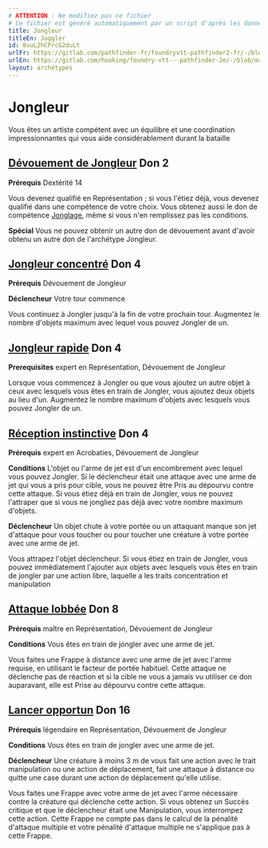 ```yaml
---
# ATTENTION : Ne modifiez pas ce fichier
# Ce fichier est généré automatiquement par un script d'après les données du module Foundry VTT officiel et de sa traduction
title: Jongleur
titleEn: Juggler
id: 8vuL2hCPrcG2duLt
urlFr: https://gitlab.com/pathfinder-fr/foundryvtt-pathfinder2-fr/-/blob/master/data/archetypes/8vuL2hCPrcG2duLt.htm
urlEn: https://gitlab.com/hooking/foundry-vtt---pathfinder-2e/-/blob/master/packs/data/archetypes.db/juggler.json
layout: archétypes
---
```

# Jongleur

Vous êtes un artiste compétent avec un équilibre et une coordination impressionnantes qui vous aide considérablement durant la bataille

## [Dévouement de Jongleur](../dons/dévouement-du-jongleur.md) Don 2

**Prérequis** Dextérité 14

Vous devenez qualifié en Représentation ; si vous l'étiez déjà, vous devenez qualifié dans une compétence de votre choix. Vous obtenez aussi le don de compétence [Jonglage](../dons/jonglage.md), même si vous n'en remplissez pas les conditions.

**Spécial** Vous ne pouvez obtenir un autre don de dévouement avant d'avoir obtenu un autre don de l'archétype Jongleur.

## [Jongleur concentré](../dons/jongleur-concentré.md) Don 4

**Prérequis** Dévouement de Jongleur

**Déclencheur** Votre tour commence

Vous continuez à Jongler jusqu'à la fin de votre prochain tour. Augmentez le nombre d'objets maximum avec lequel vous pouvez Jongler de un.

## [Jongleur rapide](../dons/jongleur-rapide.md) Don 4

**Prerequisites** expert en Représentation, Dévouement de Jongleur

Lorsque vous commencez à Jongler ou que vous ajoutez un autre objet à ceux avec lesquels vous êtes en train de Jongler, vous ajoutez deux objets au lieu d'un. Augmentez le nombre maximum d'objets avec lesquels vous pouvez Jongler de un.

## [Réception instinctive](../dons/réception-instinctive.md) Don 4

**Prérequis** expert en Acrobaties, Dévouement de Jongleur

**Conditions** L'objet ou l'arme de jet est d'un encombrement avec lequel vous pouvez Jongler. Si le déclencheur était une attaque avec une arme de jet qui vous a pris pour cible, vous ne pouvez être Pris au dépourvu contre cette attaque. Si vous étiez déjà en train de Jongler, vous ne pouvez l'attraper que si vous ne jongliez pas déjà avec votre nombre maximum d'objets.

  
**Déclencheur** Un objet chute à votre portée ou un attaquant manque son jet d'attaque pour vous toucher ou pour toucher une créature à votre portée avec une arme de jet.

Vous attrapez l'objet déclencheur. Si vous étiez en train de Jongler, vous pouvez immédiatement l'ajouter aux objets avec lesquels vous êtes en train de jongler par une action libre, laquelle a les traits concentration et manipulation

## [Attaque lobbée](../dons/attaque-lobbée.md) Don 8

**Prérequis** maître en Représentation, Dévouement de Jongleur

**Conditions** Vous êtes en train de jongler avec une arme de jet.

Vous faites une Frappe à distance avec une arme de jet avec l'arme requise, en utilisant le facteur de portée habituel. Cette attaque ne déclenche pas de réaction et si la cible ne vous a jamais vu utiliser ce don auparavant, elle est Prise au dépourvu contre cette attaque.

## [Lancer opportun](../dons/lancer-opportun.md) Don 16

**Prérequis** légendaire en Représentation, Dévouement de Jongleur

**Conditions** Vous êtes en train de jongler avec une arme de jet.

**Déclencheur** Une créature à moins 3 m de vous fait une action avec le trait manipulation ou une action de déplacement, fait une attaque à distance ou quitte une case durant une action de déplacement qu'elle utilise.

Vous faites une Frappe avec votre arme de jet avec l'arme nécessaire contre la créature qui déclenche cette action. Si vous obtenez un Succès critique et que le déclencheur était une Manipulation, vous interrompez cette action. Cette Frappe ne compte pas dans le calcul de la pénalité d'attaque multiple et votre pénalité d'attaque multiple ne s'applique pas à cette Frappe.
